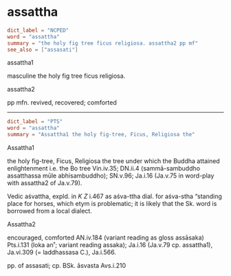 # assattha

``` toml
dict_label = "NCPED"
word = "assattha"
summary = "the holy fig tree ficus religiosa. assattha2 pp mf"
see_also = ["assasati"]
```

assattha1

masculine the holy fig tree ficus religiosa.

assattha2

pp mfn. revived, recovered; comforted

--------------------

``` toml
dict_label = "PTS"
word = "assattha"
summary = "Assattha1 the holy fig-tree, Ficus, Religiosa the"
```

Assattha1

the holy fig\-tree, Ficus, Religiosa the tree under which the Buddha attained enlightenment i.e. the Bo tree Vin.iv.35; DN.ii.4 (sammā\-sambuddho assatthassa mūle abhisambuddho); SN.v.96; Ja.i.16 (Ja.v.75 in word\-play with assattha2 of Ja.v.79).

Vedic aśvattha, expld. in *K Z* i.467 as aśva\-ttha dial. for aśva\-stha “standing place for horses, which etym is problematic; it is likely that the Sk. word is borrowed from a local dialect.

Assattha2

encouraged, comforted AN.iv.184 (variant reading as gloss assāsaka) Pts.i.131 (loka an˚; variant reading assaka); Ja.i.16 (Ja.v.79 cp. assattha1), Ja.vi.309 (= laddhassasa C.), Ja.i.566.

pp. of assasati; cp. BSk. āsvasta Avs.i.210

